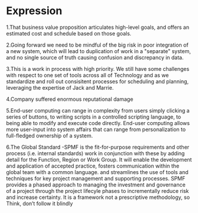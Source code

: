 # Expression 

1.That business value proposition articulates high-level goals, and offers an estimated cost and schedule based on those goals. 
 
2.Going forward we need to be mindful of the big risk in poor integration of a new system, which will lead to duplication of work in a "separate" system, and no single source of truth causing confusion and discrepancy in data. 

3.This is a work in process with high priority. We still have some challenges with respect to one set of tools across all of Technology and as we standardize and roll out consisitent processes for scheduling and planning, leveraging the expertise of Jack and Marrie.

4.Company suffered enormous reputational damage

5.End-user computing can range in complexity from users simply clicking a series of buttons, to writing scripts in a controlled scripting language, to being able to modify and execute code directly.
  End-user computing allows more user-input into system affairs that can range from personalization to full-fledged ownership of a system.
  
6.The Global Standard -SPMF  is the fit-for-purpose requirements and other process (i.e. internal standards) work in conjunction  with these by adding detail for the Function, Region or Work Group. It will enable the development and application of accepted practice, fosters communication within the global team with a common language. and streamlines the use of tools and techniques for key project management and supporting processes. 
  SPMF provides a phased approach to managing the investment and governance of a project through the project lifecyle phases to incrementally reduce risk and increase certainty. It is a framework not a prescriptive methodology, so Think, don’t follow it blindly
